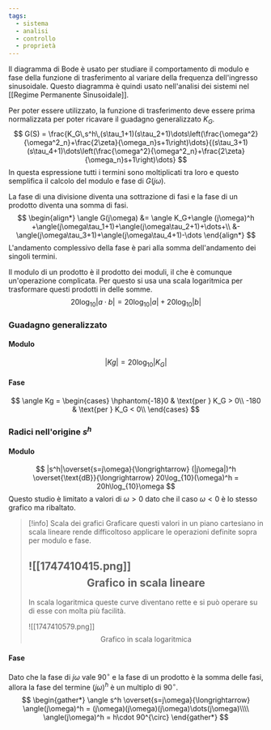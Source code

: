 ```yaml
---
tags:
  - sistema
  - analisi
  - controllo
  - proprietà
---
```

Il diagramma di Bode è usato per studiare il comportamento di modulo e fase della funzione di trasferimento al variare della frequenza dell'ingresso sinusoidale. Questo diagramma è quindi usato nell'analisi dei sistemi nel [[Regime Permanente Sinusoidale]].

Per poter essere utilizzato, la funzione di trasferimento deve essere prima normalizzata per poter ricavare il guadagno generalizzato $K_G$.
$$
G(S) = \frac{K_G\,s^h\,(s\tau_1+1)(s\tau_2+1)\dots\left(\frac{\omega^2}{\omega^2_n}+\frac{2\zeta}{\omega_n}s+1\right)\dots}{(s\tau_3+1)(s\tau_4+1)\dots\left(\frac{\omega^2}{\omega^2_n}+\frac{2\zeta}{\omega_n}s+1\right)\dots}
$$
In questa espressione tutti i termini sono moltiplicati tra loro e questo semplifica il calcolo del modulo e fase di $G(j\omega)$. 

La fase di una divisione diventa una sottrazione di fasi e la fase di un prodotto diventa una somma di fasi.
$$
\begin{align*}
\angle G(j\omega) &= \angle K_G+\angle (j\omega)^h +\angle(j\omega\tau_1+1)+\angle(j\omega\tau_2+1)+\dots+\\
&-\angle(j\omega\tau_3+1)+\angle(j\omega\tau_4+1)-\dots
\end{align*}
$$
L'andamento complessivo della fase è pari alla somma dell'andamento dei singoli termini.

Il modulo di un prodotto è il prodotto dei moduli, il che è comunque un'operazione complicata. Per questo si usa una scala logaritmica per trasformare questi prodotti in delle somme.
$$
20\log_{10}|a\cdot b| = 20\log_{10}|a| + 20\log_{10}|b|
$$
### Guadagno generalizzato
#### Modulo
$$
|Kg| = 20\log_{10}|K_G|
$$
#### Fase
$$
\angle Kg =
\begin{cases}
\hphantom{-18}0 & \text{per } K_G > 0\\
-180 & \text{per } K_G < 0\\
\end{cases}
$$
### Radici nell'origine $s^h$
#### Modulo
$$
|s^h|\overset{s=j\omega}{\longrightarrow} (|j\omega|)^h \overset{\text{dB}}{\longrightarrow} 20\log_{10}(\omega)^h = 20h\log_{10}\omega
$$
Questo studio è limitato a valori di $\omega > 0$ dato che il caso $\omega < 0$ è lo stesso grafico ma ribaltato.

>[!info] Scala dei grafici
>Graficare questi valori in un piano cartesiano in scala lineare rende difficoltoso applicare le operazioni definite sopra per modulo e fase.
>
>![[1747410415.png]]
>$$
>\text{Grafico in scala lineare}
>$$
>---
>In scala logaritmica queste curve diventano rette e si può operare su di esse con molta più facilità.
>
>![[1747410579.png]]
>$$
>\text{Grafico in scala logaritmica}
>$$
#### Fase
Dato che la fase di $j\omega$ vale $90^{\circ}$ e la fase di un prodotto è la somma delle fasi, allora la fase del termine $(j\omega)^h$ è un multiplo di $90^{\circ}$.
$$
\begin{gather*}
\angle s^h \overset{s=j\omega}{\longrightarrow} \angle(j\omega)^h = (j\omega)(j\omega)(j\omega)\dots(j\omega)\\\\
\angle(j\omega)^h = h\cdot 90^{\circ}
\end{gather*}
$$
